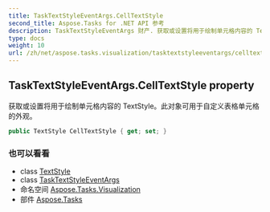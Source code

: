 ```yaml
---
title: TaskTextStyleEventArgs.CellTextStyle
second_title: Aspose.Tasks for .NET API 参考
description: TaskTextStyleEventArgs 财产. 获取或设置将用于绘制单元格内容的 TextStyle此对象可用于自定义表格单元格的外观
type: docs
weight: 10
url: /zh/net/aspose.tasks.visualization/tasktextstyleeventargs/celltextstyle/
---
```

## TaskTextStyleEventArgs.CellTextStyle property

获取或设置将用于绘制单元格内容的 TextStyle。此对象可用于自定义表格单元格的外观。

```csharp
public TextStyle CellTextStyle { get; set; }
```

### 也可以看看

* class [TextStyle](../../textstyle/)
* class [TaskTextStyleEventArgs](../)
* 命名空间 [Aspose.Tasks.Visualization](../../tasktextstyleeventargs/)
* 部件 [Aspose.Tasks](../../../)



